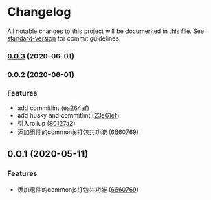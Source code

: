 # Changelog

All notable changes to this project will be documented in this file. See [standard-version](https://github.com/conventional-changelog/standard-version) for commit guidelines.

### [0.0.3](///compare/v0.0.2...v0.0.3) (2020-06-01)

### 0.0.2 (2020-06-01)


### Features

* add commitlint ([ea264af](///commit/ea264afe3b54521594e081973c20ee7e6f21f2d9))
* add husky and commitlint ([23e61ef](///commit/23e61ef74440127e0c3d26c4c1746793c7a66e7b))
* 引入rollup ([80127a2](///commit/80127a2c3c374622cbcbbd1b3a2678c8de6d0be5))
* 添加组件的commonjs打包共功能 ([6660769](///commit/666076947eb89c4a22dfc9b467e122afd25bbf54))

## 0.0.1 (2020-05-11)


### Features

* 添加组件的commonjs打包共功能 ([6660769](http:///vue-general-components/commits/666076947eb89c4a22dfc9b467e122afd25bbf54))

